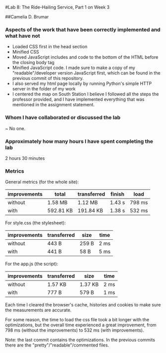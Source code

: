 #Lab 8: The Ride-Hailing Service, Part 1 on Week 3

##Camelia D. Brumar

### Aspects of the work that have been correctly implemented and what have not

- Loaded CSS first in the head section
- Minified CSS
- Moved JavaScript includes and code to the bottom of the HTML before the closing body tag
- Minified JavaScript code. I made sure to make a copy of my "readable"/developer version JavaScript first, which can be found in the previous commit of this repository.
- I also served my html page locally by running Python's simple HTTP server in the folder of my work
- I centered the map on South Station
I believe I followed all the steps the professor provided, and I have implemented everything that was mentioned in the assignment statement.

### Whom I have collaborated or discussed the lab
~ No one.

### Approximately how many hours I have spent completing the lab
2 hours 30 minutes

### Metrics

General metrics (for the whole site):

| improvements | total     | transferred | finish | load   |
|--------------|-----------|-------------|--------|--------|
| without      | 1.58 MB   | 1.12 MB     | 1.43 s | 798 ms |
| with         | 592.81 KB | 191.84 KB   | 1.38 s | 532 ms |

For style.css (the stylesheet):

| improvements | transferred | size  | time |
|--------------|-------------|-------|------|
| without      | 443 B       | 259 B | 2 ms |
| with         | 441 B       | 58 B  | 5 ms |

For the app.js (the script):

| improvements | transferred | size    | time |
|--------------|-------------|---------|------|
| without      | 1.57 KB     | 1.37 KB | 2 ms |
| with         | 777 B       | 579 B   | 1 ms |

Each time I cleared the browser's cache, histories and cookies to make sure the measurements are accurate.

For some reason, the time to load the css file took a bit longer with
the optimizations, but the overall time experienced a great improvement, 
from 798 ms (without the improvements) to 532 ms (with improvements).

Note: the last commit contains the optimizations. In the previous commits there are the "pretty"/"readable"/commented files.
